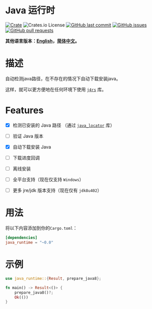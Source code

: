 # Java 运行时

[![Crate](https://img.shields.io/crates/v/java_runtime.svg)](https://crates.io/crates/java_runtime)
![Crates.io License](https://img.shields.io/crates/l/java_runtime)
[![GitHub last commit](https://img.shields.io/github/last-commit/xuxiaocheng0201/java_runtime)](https://github.com/xuxiaocheng0201/java_runtime/commits/master)
[![GitHub issues](https://img.shields.io/github/issues-raw/xuxiaocheng0201/java_runtime)](https://github.com/xuxiaocheng0201/java_runtime/issues)
[![GitHub pull requests](https://img.shields.io/github/issues-pr/xuxiaocheng0201/java_runtime)](https://github.com/xuxiaocheng0201/java_runtime/pulls)

**其他语言版本：[English](README.md)，[简体中文](README_zh.md)。**

# 描述

自动检测java路径，在不存在的情况下自动下载安装java。

这样，就可以更方便地在任何环境下使用 [`j4rs`](https://crates.io/crates/j4rs) 库。


# Features

- [x] 检测已安装的 Java 路径 （通过 [`java_locator`](https://crates.io/crates/java_locator) 库）
- [ ] 验证 Java 版本
- [x] 自动下载安装 Java
- [ ] 下载进度回调
- [ ] 离线安装
- [ ] 全平台支持（现在仅支持 `Windows`）
- [ ] 更多 jre/jdk 版本支持（现在仅有 `jdk8u402`）


# 用法

将以下内容添加到你的`Cargo.toml`：

```toml
[dependencies]
java_runtime = "~0.0"
```


# 示例

```rust
use java_runtime::{Result, prepare_java8};

fn main() -> Result<()> {
    prepare_java8()?;
    Ok(())
}
```
